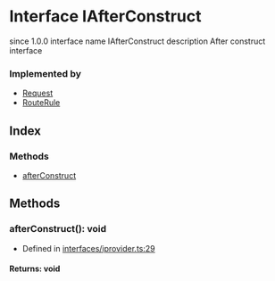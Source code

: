 # Interface IAfterConstruct
 since 1.0.0 interface  name IAfterConstruct
 description 
After construct interface


### Implemented by
* [Request](../classes/_server_request_.request.md)
* [RouteRule](../classes/_router_route_rule_.routerule.md)

## Index

### Methods
* [afterConstruct](_interfaces_iprovider_.iafterconstruct.md#afterconstruct)

## Methods

### afterConstruct(): void
  
* Defined in [interfaces/iprovider.ts:29](https://github.com/igorzg/typeix/blob/master/src/interfaces/iprovider.ts#L29)

#### Returns: void

